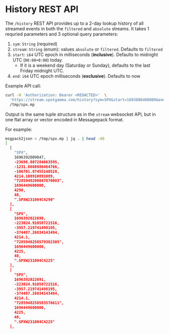 # History REST API
The `/history` REST API provides up to a 2-day lookup history of all streamed events in both the `filtered` and `absolute` streams.
It takes 1 requried parameters and 3 optional query parameters:
1. `sym`: `String` (required)
2. `stream`: `String` (enum): values `absolute` or `filtered`. Defaults to `filtered`
3. `start`: `i64` UTC epoch in milliseconds (**inclusive**). Defaults to midnight UTC (`00:00+0:00`) today.
    * If it is a weekend day (Saturday or Sunday), defaults to the last Friday midnight UTC.
4. `end`: `i64` UTC epoch milliseconds (**exclusive**). Defaults to now

Example API call:

```sh
curl -H 'Authorization: Bearer <REDACTED>'  \
  'https://stream.spotgamma.com/history?sym=SPX&start=1693886400000&end=1693972799999&stream=absolute' -o- > 
  /tmp/spx.mp
```

Output is the same tuple structure as in the `stream` websocket API, but in one flat array or vector encoded in Messagepack format.

For example:
```sh
msgpack2json < /tmp/spx.mp | jq . | head -40
[
  [
    "SPX",
    1696392009047,
    -23696.807284663595,
    -1231.8660886464766,
    -106701.97455140528,
    4214.108910891089,
    "7285948200047870003",
    1696449600000,
    4290,
    48,
    ".SPXW231004C4290"
  ],
  [
    "SPX",
    1696392022690,
    -223024.91058721516,
    -3957.219741498195,
    -374487.26834143494,
    4214.1,
    "7285948258579382305",
    1696449600000,
    4225,
    48,
    ".SPXW231004C4225"
  ],
  [
    "SPX",
    1696392022691,
    -223024.91058721516,
    -3957.219741498195,
    -374487.26834143494,
    4214.1,
    "7285948258583576611",
    1696449600000,
    4225,
    48,
    ".SPXW231004C4225"
  ],
```

